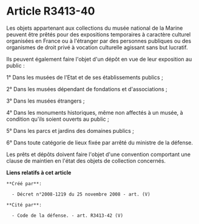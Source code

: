 # Article R3413-40

Les objets appartenant aux collections du musée national de la Marine peuvent être prêtés pour des expositions temporaires à
caractère culturel organisées en France ou à l'étranger par des personnes publiques ou des organismes de droit privé à
vocation culturelle agissant sans but lucratif.

Ils peuvent également faire l'objet d'un dépôt en vue de leur exposition au public :

1° Dans les musées de l'Etat et de ses établissements publics ;

2° Dans les musées dépendant de fondations et d'associations ;

3° Dans les musées étrangers ;

4° Dans les monuments historiques, même non affectés à un musée, à condition qu'ils soient ouverts au public ;

5° Dans les parcs et jardins des domaines publics ;

6° Dans toute catégorie de lieux fixée par arrêté du ministre de la défense.

Les prêts et dépôts doivent faire l'objet d'une convention comportant une clause de maintien en l'état des objets de
collection concernés.

**Liens relatifs à cet article**

	**Créé par**:

	  - Décret n°2008-1219 du 25 novembre 2008 - art. (V)

	**Cité par**:

	  - Code de la défense. - art. R3413-42 (V)
